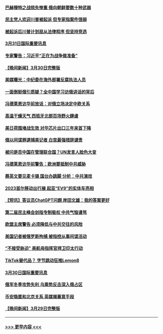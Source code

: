 #### [巴赫穆特之战损失惨重 俄向朝鲜要数十种武器](../pages/prog202/a103680234.md?t=04010043) 
#### [民主党人欢迎川普被起诉 但专家指案件很弱](../pages/prog202/a103680228.md?t=04010043) 
#### [被起诉后川普计划屈从法律程序 但坚持竞选](../pages/prog202/a103680239.md?t=04010043) 
#### [3月31日国际重要讯息](../pages/prog202/a103680220.md?t=04010043) 
#### [专家警告：习近平“正在为战争做准备”](../pages/prog202/a103680127.md?t=04010043) 
#### [【晚间新闻】3月30日完整版](../pages/prog202/a103680062.md?t=04010043) 
#### [美媒曝光：中纪委在海外部署反腐执法人员](../pages/prog202/a103680070.md?t=04010043) 
#### [一面倒挺俄引质疑？全中国学习访俄讲话的背后](../pages/prog202/a103680073.md?t=04010043) 
#### [冯德莱恩访华前放话：对俄立场决定中欧关系](../pages/prog202/a103679965.md?t=04010043) 
#### [高温干燥天气 西班牙北部百场野火肆虐](../pages/prog202/a103679958.md?t=04010043) 
#### [美日荷围堵战生效 对华芯片出口三年来首下降](../pages/prog202/a103679957.md?t=04010043) 
#### [俄以间谍罪逮捕美记者 白宫最强措辞谴责](../pages/prog202/a103679955.md?t=04010043) 
#### [被问是否中国在管理联合国？UN发言人脸色大变](../pages/prog202/a103679877.md?t=04010043) 
#### [冯德莱恩访华前警告：欧洲要抵制中共威胁](../pages/prog202/a103679802.md?t=04010043) 
#### [蔡英文要见麦卡锡 国台办跳脚 分析：中共演戏](../pages/prog202/a103679806.md?t=04010043) 
#### [2023首尔移动出行展 起亚“EV9”的实体车亮相](../pages/prog202/a103679808.md?t=04010043) 
#### [【短讯】答议员ChatGPT问题 岸田文雄：我的答案更好](../pages/prog202/a103679803.md?t=04010043) 
#### [第二届民主峰会剑指专制极权 中共气恼谩骂](../pages/prog202/a103679760.md?t=04010043) 
#### [欧盟主席警告 必须降低与中共交往的风险](../pages/prog202/a103679686.md?t=04010043) 
#### [美国记者被俄罗斯拘捕 被指控从事间谍活动](../pages/prog202/a103679543.md?t=04010043) 
#### [“不接受胁迫” 美航母指挥官捍卫印太行动](../pages/prog202/a103679547.md?t=04010043) 
#### [TikTok替代品？ 字节跳动狂推Lemon8](../pages/prog202/a103679551.md?t=04010043) 
#### [3月30日国际重要讯息](../pages/prog202/a103679536.md?t=04010043) 
#### [俄军冬季攻势失利 乌乘势反击深入俄占区](../pages/prog202/a103679433.md?t=04010043) 
#### [币安隐匿和北京关系 英媒揭蓄意手段](../pages/prog202/a103679417.md?t=04010043) 
#### [【晚间新闻】3月29日完整版](../pages/prog202/a103679337.md?t=04010043) 

----
#### [ >>> 更早内容 <<< ](../indexes/prog202-earlier.md)
